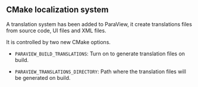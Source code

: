 ## CMake localization system

A translation system has been added to ParaView,
it create translations files from source code,
UI files and XML files.

It is controlled by two new CMake options.

* `PARAVIEW_BUILD_TRANSLATIONS`: Turn on to
  generate translation files on build.

* `PARAVIEW_TRANSLATIONS_DIRECTORY`: Path where
  the translation files will be generated on
  build.
